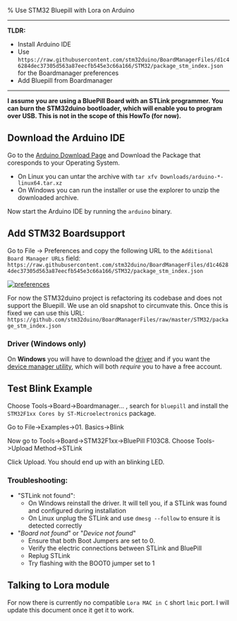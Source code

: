 % Use STM32 Bluepill with Lora on Arduino

---

**TLDR:**
 * Install Arduino IDE
 * Use `https://raw.githubusercontent.com/stm32duino/BoardManagerFiles/d1c46284dec37305d563a87eecfb545e3c66a166/STM32/package_stm_index.json` for the Boardmanager preferences
 * Add Bluepill from Boardmanager


---

**I assume you are using a BluePill Board with an STLink programmer. You can burn the STM32duino bootloader, which will enable you to program over USB. This is not in the scope of this HowTo (for now).**

## Download the Arduino IDE

Go to the [Arduino Download Page](https://www.arduino.cc/en/Main/Software) and Download the Package that coresponds to your Operating System.

* On Linux you can untar the archive with `tar xfv Downloads/arduino-*-linux64.tar.xz`
* On Windows you can run the installer or use the explorer to unzip the downloaded archive.

Now start the Arduino IDE by running the `arduino` binary.

## Add STM32 Boardsupport

Go to File -> Preferences and copy the following URL to the `Additional Board Manager URLs` field:
`https://raw.githubusercontent.com/stm32duino/BoardManagerFiles/d1c46284dec37305d563a87eecfb545e3c66a166/STM32/package_stm_index.json`

[![](0x03/preferences_scaled.jpg "preferences")](0x03/preferences.png)

For now the STM32duino project is refactoring its codebase and does not support the Bluepill. We use an old snapshot to circumvate this. Once this is fixed we can use this URL: `https://github.com/stm32duino/BoardManagerFiles/raw/master/STM32/package_stm_index.json`

### Driver (Windows only)
On **Windows** you will have to download the [driver](http://www.st.com/content/st_com/en/products/development-tools/software-development-tools/stm32-software-development-tools/stm32-utilities/stsw-link009.html) and if you want the [device manager utility](http://www.st.com/content/st_com/en/products/development-tools/software-development-tools/stm32-software-development-tools/stm32-programmers/stsw-link004.html), which will both *require* you to have a free account.

## Test Blink Example

Choose Tools->Board->Boardmanager... , search for `bluepill` and install the `STM32F1xx Cores by ST-Microelectronics` package.

Go to File->Examples->01. Basics->Blink

Now go to Tools->Board->STM32F1xx->BluePill F103C8.
Choose Tools->Upload Method->STLink

Click Upload. You should end up with an blinking LED.

### Troubleshooting:
 * "STLink not found":
     * On Windows reinstall the driver. It will tell you, if a STLink was found and configured during installation
     * On Linux unplug the STLink and use `dmesg --follow` to ensure it is detected correctly
 * "*Board not found*" or "*Device not found*"
     * Ensure that both Boot Jumpers are set to 0.
     * Verify the electric connections between STLink and BluePill
     * Replug STLink
     * Try flashing with the BOOT0 jumper set to 1

## Talking to Lora module
For now there is currently no compatible `Lora MAC in C` short `lmic` port. I will update this document once it get it to work.
